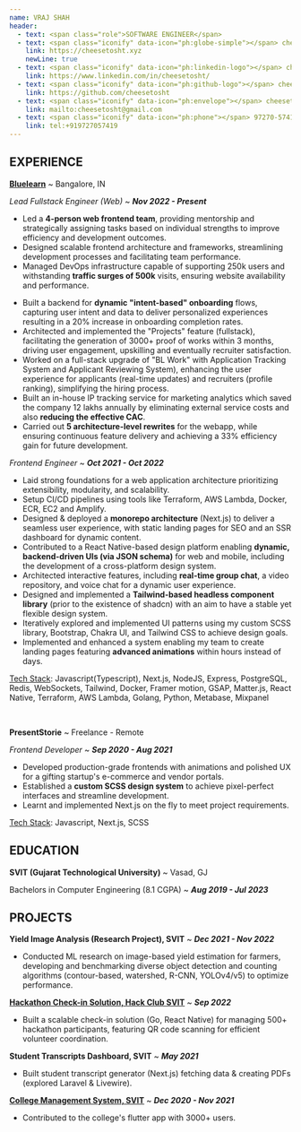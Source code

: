 ```yaml
---
name: VRAJ SHAH
header:
  - text: <span class="role">SOFTWARE ENGINEER</span>
  - text: <span class="iconify" data-icon="ph:globe-simple"></span> cheesetosht.xyz
    link: https://cheesetosht.xyz
    newLine: true
  - text: <span class="iconify" data-icon="ph:linkedin-logo"></span> cheesetosht
    link: https://www.linkedin.com/in/cheesetosht/
  - text: <span class="iconify" data-icon="ph:github-logo"></span> cheesetosht
    link: https://github.com/cheesetosht
  - text: <span class="iconify" data-icon="ph:envelope"></span> cheesetosht@gmail.com
    link: mailto:cheesetosht@gmail.com
  - text: <span class="iconify" data-icon="ph:phone"></span> 97270-57419
    link: tel:+919727057419
---
```


## EXPERIENCE

[**Bluelearn**](https://www.bluelearn.in/) 
  ~ Bangalore, IN

*Lead Fullstack Engineer (Web)*
  ~ ***Nov 2022 - Present***

- Led a **4-person web frontend team**, providing mentorship and strategically assigning tasks based on individual strengths to improve efficiency and development outcomes.
- Designed scalable frontend architecture and frameworks, streamlining development processes and facilitating team performance.
- Managed DevOps infrastructure capable of supporting 250k users and withstanding **traffic surges of 500k** visits, ensuring website availability and performance.
<!-- - Built several backend features end-to-end, right from database design to REST apis. -->
- Built a backend for **dynamic "intent-based" onboarding** flows, capturing user intent and data to deliver personalized experiences resulting in a 20% increase in onboarding completion rates.
- Architected and implemented the "Projects" feature (fullstack), facilitating the generation of 3000+ proof of works within 3 months, driving user engagement, upskilling and eventually recruiter satisfaction.
- Worked on a full-stack upgrade of "BL Work" with Application Tracking System and Applicant Reviewing System), enhancing the user experience for applicants (real-time updates) and recruiters (profile ranking), simplifying the hiring process.
- Built an in-house IP tracking service for marketing analytics which saved the company 12 lakhs annually by eliminating external service costs and also **reducing the effective CAC**.
- Carried out **5 architecture-level rewrites** for the webapp, while ensuring continuous feature delivery and achieving a 33% efficiency gain for future development.

*Frontend Engineer*
  ~ ***Oct 2021 - Oct 2022***

- Laid strong foundations for a web application architecture prioritizing extensibility, modularity, and scalability.
- Setup CI/CD pipelines using tools like Terraform, AWS Lambda, Docker, ECR, EC2 and Amplify.
- Designed & deployed a **monorepo architecture** (Next.js) to deliver a seamless user experience, with static landing pages for SEO and an SSR dashboard for dynamic content.
- Contributed to a React Native-based design platform enabling **dynamic, backend-driven UIs (via JSON schema)** for web and mobile, including the development of a cross-platform design system.
- Architected interactive features, including **real-time group chat**, a video repository, and voice chat for a dynamic user experience.
- Designed and implemented a **Tailwind-based headless component library** (prior to the existence of shadcn) with an aim to have a stable yet flexible design system.
- Iteratively explored and implemented UI patterns using my custom SCSS library, Bootstrap, Chakra UI, and Tailwind CSS to achieve design goals.
- Implemented and enhanced a system enabling my team to create landing pages featuring **advanced animations** within hours instead of days.

<u>Tech Stack</u>: Javascript(Typescript), Next.js, NodeJS, Express, PostgreSQL, Redis, WebSockets, Tailwind, Docker, Framer motion, GSAP, Matter.js, React Native, Terraform, AWS Lambda, Golang, Python, Metabase, Mixpanel

<br>

**PresentStorie**
  ~ Freelance - Remote

*Frontend Developer*
  ~ ***Sep 2020 - Aug 2021***

- Developed production-grade frontends with animations and polished UX for a gifting startup's e-commerce and vendor portals.
- Established a **custom SCSS design system** to achieve pixel-perfect interfaces and streamline development.
- Learnt and implemented Next.js on the fly to meet project requirements.

<u>Tech Stack</u>: Javascript, Next.js, SCSS


## EDUCATION

**SVIT (Gujarat Technological University)**
  ~ Vasad, GJ

Bachelors in Computer Engineering (8.1 CGPA)
  ~ ***Aug 2019 - Jul 2023***


## PROJECTS

**Yield Image Analysis (Research Project), SVIT**
  ~ ***Dec 2021 - Nov 2022***
- Conducted ML research on image-based yield estimation for farmers, developing and benchmarking diverse object detection and counting algorithms (contour-based, watershed, R-CNN, YOLOv4/v5) to optimize performance.

**[Hackathon Check-in Solution, Hack Club SVIT](https://github.com/cheesetosht/hackathon-backend)**
  ~ ***Sep 2022***
- Built a scalable check-in solution (Go, React Native) for managing 500+ hackathon participants, featuring QR code scanning for efficient volunteer coordination.

**Student Transcripts Dashboard, SVIT**
  ~ ***May 2021***
- Built student transcript generator (Next.js) fetching data & creating PDFs (explored Laravel & Livewire).

**[College Management System, SVIT](https://play.google.com/store/apps/details?id=edu.svit.vasad.cmsapp)**
  ~ ***Dec 2020 - Nov 2021***
- Contributed to the college's flutter app with 3000+ users.